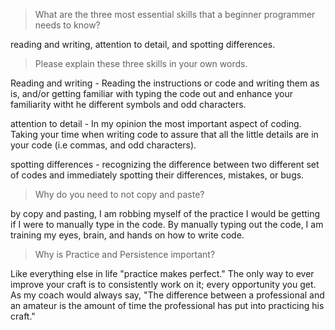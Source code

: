 >What are the three most essential skills that a beginner programmer needs to know?

reading and writing, attention to detail, and spotting differences. 

>Please explain these three skills in your own words.

Reading and writing - Reading the instructions or code and writing them as is, and/or getting familiar with typing the 
code out and enhance your familiarity witht he different symbols and odd characters. 

attention to detail - In my opinion the most important aspect of coding. Taking your time when writing code to assure 
that all the little details are in your code (i.e commas, and odd characters).

spotting differences - recognizing the difference between two different set of codes and immediately spotting their 
differences, mistakes, or bugs. 

>Why do you need to not copy and paste?

by copy and pasting, I am robbing myself of the practice I would be getting if I were to manually type in the code. 
By manually typing out the code, I am training my eyes, brain, and hands on how to write code. 


>Why is Practice and Persistence important?

Like everything else in life "practice makes perfect." The only way to ever improve your craft is to consistently work 
on it; every opportunity you get. As my coach would always say, "The difference between a professional and an amateur is
the amount of time the professional has put into practicing his craft."
